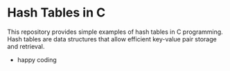 # Hash Tables in C

This repository provides simple examples of hash tables in C programming. Hash tables are data structures that allow efficient key-value pair storage and retrieval.

- happy coding